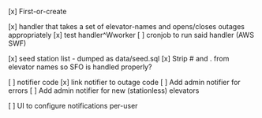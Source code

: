 [x] First-or-create

[x] handler that takes a set of elevator-names and opens/closes outages appropriately
[x] test handler^Wworker
[ ] cronjob to run said handler (AWS SWF)

[x] seed station list - dumped as data/seed.sql
[x] Strip # and . from elevator names so SFO is handled properly?

[ ] notifier code
[x] link notifier to outage code
[ ] Add admin notifier for errors
[ ] Add admin notifier for new (stationless) elevators

[ ] UI to configure notifications per-user
